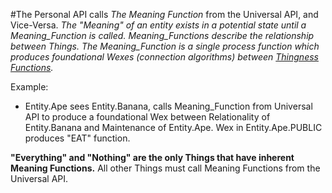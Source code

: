 #The Personal API calls *The Meaning Function* from the Universal API, and Vice-Versa.
*The "Meaning" of an entity exists in a potential state until a Meaning_Function is called.*
*Meaning_Functions describe the relationship between Things. The Meaning_Function is a single process function which produces foundational Wexes (connection algorithms) between [Thingness Functions](https://github.com/EarlyClues/UniversalFreeRealmsStandardProtocols/blob/master/ThingnessFunctions.md).*

Example:

* Entity.Ape sees Entity.Banana, calls Meaning_Function from Universal API to produce a foundational Wex between Relationality of Entity.Banana and Maintenance of Entity.Ape. Wex in Entity.Ape.PUBLIC produces "EAT" function.

**"Everything" and "Nothing" are the only Things that have inherent Meaning Functions.** All other Things must call Meaning Functions from the Universal API.

